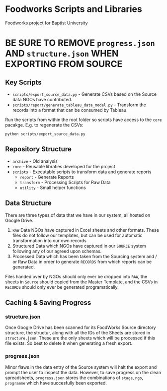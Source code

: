 # Foodworks Scripts and Libraries

Foodworks project for Baptist University

# BE SURE TO REMOVE `progress.json` AND `structure.json` WHEN EXPORTING FROM SOURCE

## Key Scripts

* `scripts/export_source_data.py` - Generate CSVs based on the Source data NGOs have contributed. 
* `scripts/report/generate_tableau_data_model.py` - Transform the records into a format that can be consumed by Tableau

Run the scripts from within the root folder so scripts have access to the `core` pacakge. E.g. to regenerate the CSVs:

`python scripts/export_source_data.py`

## Repository Structure

* `archive` - Old analysis
* `core` - Reusable libraties developed for the project
* `scripts` - Executable scripts to transform data and generate reports
    - `report` - Generate Reports
    - `transform` - Processing Scripts for Raw Data
    - `utility` - Small helper functions


## Data Structure

There are three types of data that we have in our system, all hosted on Google Drive.

1. `RAW` Data NGOs have captured in Excel sheets and other formats. These files do not follow our templates, but can be used for automatic transformation into our own records
1. Structured Data which NGOs have captured in our `SOURCE` system following any of our agreed upon schemas. 
1. Processed Data which has been taken from the Sourcing system and / or Raw Data in order to generate `RECORDS` from which reports can be generated.

Files handed over by NGOs should only ever be dropped into `RAW`, the sheets in `Source` should copied from the Master Template, and the CSVs in `RECORDS` should only ever be generated programatically.  

## Caching & Saving Progress

### structure.json

Once Google Drive has been scanned for its FoodWorks Source directory structure, the structur, along with all the IDs of the Sheets are stored in `structure.json`. These are the only sheets which will be processed if this file exists. So best to delete it when generating a fresh export.

### progress.json

Minor flaws in the data entry of the Source system will halt the export and prompt the user to inspect the data. However, to save progress on the clean spreadsheets, `progress.json` stores the combinations of `stage`, `ngo`, `programme` which have succesfully been exported.